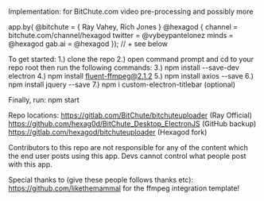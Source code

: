 Implementation: for BitChute.com video pre-processing and possibly more

app.by( @bitchute = { Ray Vahey, Rich Jones }
@hexagod {
channel = bitchute.com/channel/hexagod 
twitter = @vybeypantelonez
minds = @hexagod
gab.ai = @hexagod
}); // + see below

To get started:
1.) clone the repo
2.) open command prompt and cd to your repo root then run the following commands:
3.) npm install --save-dev electron
4.) npm install fluent-ffmpeg@2.1.2
5.) npm install axios --save
6.) npm install jquery --save
7.) npm i custom-electron-titlebar (optional)

Finally, run: npm start 

Repo locations: 
https://gitlab.com/BitChute/bitchuteuploader (Ray Official)
https://github.com/hexag0d/BitChute_Desktop_ElectronJS (GitHub backup)
https://gitlab.com/hexagod/bitchuteuploader (Hexagod fork)

Contributors to this repo are not responsible for any of the content which the end user posts using this app.
Devs cannot control what people post with this app.

Special thanks to (give these people follows thanks etc):
https://github.com/likethemammal for the ffmpeg integration template!  

